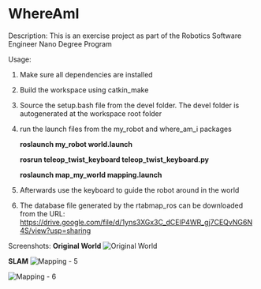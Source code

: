 # WhereAmI

Description: This is an exercise project as part of the Robotics Software Engineer Nano Degree Program

Usage:

1) Make sure all dependencies are installed

2) Build the workspace using catkin_make

3) Source the setup.bash file from the devel folder. The devel folder is autogenerated at the workspace root folder

4) run the launch files from the my_robot and where_am_i packages

	**roslaunch my_robot world.launch**
	
	**rosrun teleop_twist_keyboard teleop_twist_keyboard.py**
 
	**roslaunch map_my_world mapping.launch**

6) Afterwards use the keyboard to guide the robot around in the world

7) The database file generated by the rtabmap_ros can be downloaded from the URL: https://drive.google.com/file/d/1yns3XGx3C_dCElP4WR_gj7CEQvNG6N4S/view?usp=sharing




Screenshots:
**Original World**
![Original World](https://user-images.githubusercontent.com/23505408/128089798-d6df1a6d-04e0-4a48-b5da-2bf695c51aea.png)

**SLAM**
![Mapping - 5](https://user-images.githubusercontent.com/23505408/128419899-2d451546-6530-4978-9c17-0a2a8ae9375e.png)

![Mapping - 6](https://user-images.githubusercontent.com/23505408/128419898-702ff695-1f0e-42d4-a1e8-ebf1e68d7277.png)




